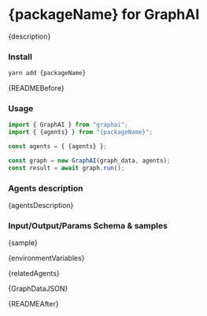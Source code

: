 
# {packageName} for GraphAI

{description}

### Install

```sh
yarn add {packageName}
```

{READMEBefore}
### Usage

```typescript
import { GraphAI } from "graphai";
import { {agents} } from "{packageName}";

const agents = { {agents} };

const graph = new GraphAI(graph_data, agents);
const result = await graph.run();
```

### Agents description
{agentsDescription}

### Input/Output/Params Schema & samples
{sample}

{environmentVariables}

{relatedAgents}

{GraphDataJSON}

{READMEAfter}

